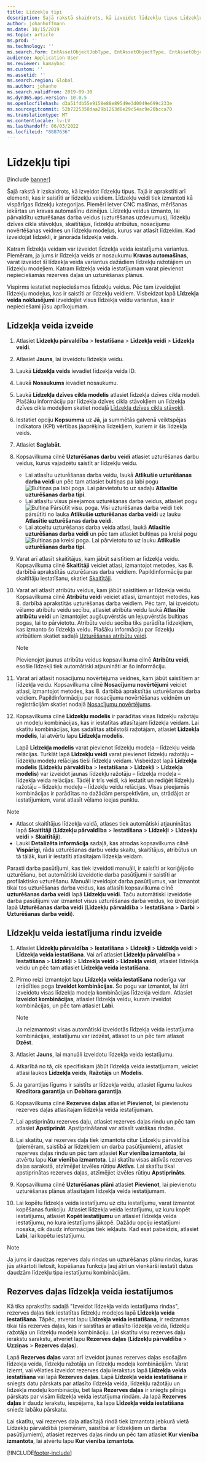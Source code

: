 ```yaml
---
title: Līdzekļu tipi
description: Šajā rakstā skaidrots, kā izveidot līdzekļu tipus Līdzekļu pārvaldībā. Tajā ir aprakstīti arī elementi, kas ir saistīti ar līdzekļu veidiem.
author: johanhoffmann
ms.date: 10/15/2019
ms.topic: article
ms.prod: ''
ms.technology: ''
ms.search.form: EntAssetObjectJobType, EntAssetObjectType, EntAssetObjectTypeDefaultSparePart, EntAssetObjectTypeDefaultSparePartApprove, EntAssetObjectTypeDefaultCreateCombinations, EntAssetObjectTypeDefault, EntAssetObjectTypeDefaultCopy
audience: Application User
ms.reviewer: kamaybac
ms.custom: ''
ms.assetid: ''
ms.search.region: Global
ms.author: johanho
ms.search.validFrom: 2019-09-30
ms.dyn365.ops.version: 10.0.5
ms.openlocfilehash: d3a51fdb55e9158e88e89549e3d0049e699c233e
ms.sourcegitcommit: 52b7225350daa29b1263d8e29c54ac9e20bcca70
ms.translationtype: MT
ms.contentlocale: lv-LV
ms.lasthandoff: 06/03/2022
ms.locfileid: "8887636"
---
```

# <a name="asset-types"></a>Līdzekļu tipi

[!include [banner](../../includes/banner.md)]



Šajā rakstā ir izskaidrots, kā izveidot līdzekļu tipus. Tajā ir aprakstīti arī elementi, kas ir saistīti ar līdzekļu veidiem. Līdzekļu veidi tiek izmantoti kā vispārīgas līdzekļu kategorijas. Piemēri ietver CNC mašīnas, mērīšanas iekārtas un kravas automašīnu dzinējus. Līdzekļu veidus izmanto, lai pārvaldītu uzturēšanas darba veidus (uzturēšanas uzdevumus), līdzekļu dzīves cikla stāvokļus, skaitītājus, līdzekļu atribūtus, nosacījumu novērtēšanas veidnes un līdzekļu modeļus, kurus var atlasīt līdzeklim. Kad izveidojat līdzekli, ir jānorāda līdzekļa veids.

Katram līdzekļa veidam var izveidot līdzekļa veida iestatījuma variantus. Piemēram, ja jums ir līdzekļa veids ar nosaukumu **Kravas automašīnas**, varat izveidot šī līdzekļa veida variantus dažādiem līdzekļu ražotājiem un līdzekļu modeļiem. Katram līdzekļa veida iestatījumam varat pievienot nepieciešamās rezerves daļas un uzturēšanas plānus.

Vispirms iestatiet nepieciešamos līdzekļu veidus. Pēc tam izveidojiet līdzekļu modeļus, kas ir saistīti ar līdzekļu veidiem. Visbeidzot lapā **Līdzekļa veida noklusējumi** izveidojiet visus līdzekļa veidu variantus, kas ir nepieciešami jūsu aprīkojumam.

## <a name="create-an-asset-type"></a>Līdzekļa veida izveide

1. Atlasiet **Līdzekļu pārvaldība** > **Iestatīšana** > **Līdzekļa veidi** > **Līdzekļa veidi**.
2. Atlasiet **Jauns**, lai izveidotu līdzekļa veidu.
3. Laukā **Līdzekļa veids** ievadiet līdzekļa veida ID.
4. Laukā **Nosaukums** ievadiet nosaukumu.
5. Laukā **Līdzekļa dzīves cikla modelis** atlasiet līdzekļa dzīves cikla modeli. Plašāku informāciju par līdzekļa dzīves cikla stāvokļiem un līdzekļa dzīves cikla modeļiem skatiet nodaļā [Līdzekļa dzīves cikla stāvokļi](object-stages.md).
6. Iestatiet opciju **Kopsumma** uz **Jā**, ja summētās galvenā veiktspējas indikatora (KPI) vērtības jāaprēķina līdzekļiem, kuriem ir šis līdzekļa veids.
7. Atlasiet **Saglabāt**.
8. Kopsavilkuma cilnē **Uzturēšanas darbu veidi** atlasiet uzturēšanas darbu veidus, kurus vajadzētu saistīt ar līdzekļu veidu.

    - Lai atlasītu uzturēšanas darba veidu, laukā **Atlikušie uzturēšanas darba veidi** un pēc tam atlasiet bultiņas pa labi pogu ![Bultiņas pa labi poga.](media/29-setup-for-objects.png) Lai pārvietotu to uz sadaļu **Atlasītie uzturēšanas darba tipi**.
    - Lai atlasītu visus pieejamos uzturēšanas darba veidus, atlasiet pogu ![Bultiņa Pārsūtīt visu.](media/30-setup-for-objects.png) poga. Visi uzturēšanas darba veidi tiek pārsūtīti no lauka **Atlikušie uzturēšanas darba veidi** uz lauku **Atlasītie uzturēšanas darba veidi**.
    - Lai atceltu uzturēšanas darba veida atlasi, laukā **Atlasītie uzturēšanas darba veidi** un pēc tam atlasiet bultiņas pa kreisi pogu ![Bultiņas pa kreisi poga.](media/31-setup-for-objects.png) Lai pārvietotu to uz lauku **Atlikušie uzturēšanas darba tipi**.

9. Varat arī atlasīt skaitītājus, kam jābūt saistītiem ar līdzekļa veidu. Kopsavilkuma cilnē **Skaitītāji** veiciet atlasi, izmantojot metodes, kas 8. darbībā aprakstītās uzturēšanas darba veidiem. Papildinformāciju par skaitītāju iestatīšanu, skatiet [Skaitītāji](counters.md).
10. Varat arī atlasīt atribūtu veidus, kam jābūt saistītiem ar līdzekļa veidu. Kopsavilkuma cilnē **Atribūtu veidi** veiciet atlasi, izmantojot metodes, kas 8. darbībā aprakstītās uzturēšanas darba veidiem. Pēc tam, lai izveidotu vēlamo atribūtu veidu secību, atlasiet atribūta veidu laukā **Atlasītie atribūtu veidi** un izmantojiet augšupvērstās un lejupvērstās bultiņas pogas, lai to pārvietotu. Atribūtu veidu secība tiks parādīta līdzekļiem, kas izmanto šo līdzekļa veidu. Plašāku informāciju par līdzekļu atribūtiem skatiet sadaļā [Uzturēšanas atribūtu veidi](../setup-for-functional-locations/specification-types.md).

    > [!NOTE]
    > Pievienojot jaunus atribūtu veidus kopsavilkuma cilnē **Atribūtu veidi**, esošie līdzekļi tiek automātiski atjaunināti ar šo informāciju.

11. Varat arī atlasīt nosacījumu novērtējuma veidnes, kam jābūt saistītiem ar līdzekļa veidu. Kopsavilkuma cilnē **Nosacījumu novērtējumi** veiciet atlasi, izmantojot metodes, kas 8. darbībā aprakstītās uzturēšanas darba veidiem. Papildinformāciju par nosacījumu novērtēšanas veidnēm un reģistrācijām skatiet nodaļā [Nosacījumu novērtējums](../setup-for-objects/condition-assessment.md).
12. Kopsavilkuma cilnē **Līdzekļu modelis** ir parādītas visas līdzekļu ražotāju un modeļu kombinācijas, kas ir iestatītas atlasītajam līdzekļa veidam. Lai skatītu kombinācijas, kas sadalītas atbilstoši ražotājam, atlasiet **Līdzekļa modelis**, lai atvērtu lapu **Līdzekļa modelis**.

    Lapā **Līdzekļa modelis** varat pievienot līdzekļu modeļa – līdzekļu veida relācijas. Turklāt lapā **Līdzekļu veidi** varat pievienot līdzekļu ražotāju – līdzekļu modeļu relācijas tieši līdzekļa veidam. Visbeidzot lapā **Līdzekļa modelis** (**Līdzekļu pārvaldība** \> **Iestatīšana** \> **Līdzekļi** \> **Līdzekļa modelis**) var izveidot jaunas līdzekļu ražotāju – līdzekļa modeļa – līdzekļa veida relācijas. Tādēļ ir trīs veidi, kā iestatīt un rediģēt līdzekļu ražotāju – līdzekļu modeļu – līdzekļu veidu relācijas. Visas pieejamās kombinācijas ir parādītas no dažādām perspektīvām, un, strādājot ar iestatījumiem, varat atlasīt vēlamo ieejas punktu.

> [!NOTE]
> - Atlasot skaitītājus līdzekļa vaidā, atlases tiek automātiski atjauninātas lapā **Skaitītāji** (**Līdzekļu pārvaldība** > **Iestatīšana** > **Līdzekļi** > **Līdzekļu veidi** > **Skaitītāji**).
> - Lauki **Detalizēta informācija** sadaļā, kas atrodas kopsavilkuma cilnē **Vispārīgi**, rāda uzturēšanas darbu veidu skaitu, skaitītājus, atribūtus un tā tālāk, kuri ir iestatīti atlasītajam līdzekļa veidam.

Parasti darba pasūtījumi, kas tiek izveidoti manuāli, ir saistīti ar koriģējošo uzturēšanu, bet automātiski izveidotie darba pasūtījumi ir saistīti ar profilaktisko uzturēšanu. Manuāli izveidojot darba pasūtījumus, var izmantot tikai tos uzturēšanas darba veidus, kas atlasīti kopsavilkuma cilnē **uzturēšanas darba veidi** lapā **Līdzekļu veidi**. Taču automātiski izveidotie darba pasūtījumi var izmantot visus uzturēšanas darba veidus, ko izveidojat lapā **Uzturēšanas darba veidi** (**Līdzekļu pārvaldība** \> **Iestatīšana** \> **Darbi** \> **Uzturēšanas darba veidi**).

## <a name="create-asset-type-setup-lines"></a>Līdzekļu veida iestatījuma rindu izveide

1. Atlasiet **Līdzekļu pārvaldība** \> **Iestatīšana** \> **Līdzekļi** \> **Līdzekļa veidi** \> **Līdzekļa veida iestatīšana**. Vai arī atlasiet **Līdzekļu pārvaldība** \> **Iestatīšana** \> **Līdzekļi** \> **Līdzekļa veidi** \> **Līdzekļa veidi**, atlasiet līdzekļa veidu un pēc tam atlasiet **Līdzekļa veida iestatīšana**.
2. Pirmo reizi izmantojot lapu **Līdzekļa veida iestatīšana** noderīga var izrādīties poga **Izveidot kombinācijas**. Šo pogu var izmantot, lai ātri izveidotu visas līdzekļa modeļa kombinācijas līdzekļa veidam. Atlasiet **Izveidot kombinācijas**, atlasiet līdzekļa veidu, kuram izveidot kombinācijas, un pēc tam atlasiet **Labi**.

    > [!NOTE]
    > Ja neizmantosit visas automātiski izveidotās līdzekļa veida iestatījuma kombinācijas, iestatījumu var izdzēst, atlasot to un pēc tam atlasot **Dzēst**.

3. Atlasiet **Jauns**, lai manuāli izveidotu līdzekļa veida iestatījumu.
4. Atkarībā no tā, cik specifiskam jābūt līdzekļa veida iestatījumam, veiciet atlasi laukos **Līdzekļa veids**, **Ražotājs** un **Modelis**.
5. Ja garantijas līgums ir saistīts ar līdzekļa veidu, atlasiet līgumu laukos **Kreditora garantija** un **Debitora garantija**. 
6. Kopsavilkuma cilnē **Rezerves daļas** atlasiet **Pievienot**, lai pievienotu rezerves daļas atlasītajam līdzekļa veida iestatījumam.
7. Lai apstiprinātu rezerves daļu, atlasiet rezerves daļas rindu un pēc tam atlasiet **Apstiprināt**. Apstiprināšanai var atlasīt vairākas rindas.
8. Lai skatītu, vai rezerves daļa tiek izmantota citur Līdzekļu pārvaldībā (piemēram, saistībā ar līdzekļiem un darba pasūtījumiem), atlasiet rezerves daļas rindu un pēc tam atlasiet **Kur vienība izmantota**, lai atvērtu lapu **Kur vienība izmantota**. Lai skatītu visas aktīvās rezerves daļas sarakstā, atzīmējiet izvēles rūtiņu **Aktīvs**. Lai skatītu tikai apstiprinātas rezerves daļas, atzīmējiet izvēles rūtiņu **Apstiprināts**.
9. Kopsavilkuma cilnē **Uzturēšanas plāni** atlasiet **Pievienot**, lai pievienotu uzturēšanas plānus atlasītajam līdzekļa veida iestatījumam.
10. Lai kopētu līdzekļa veida iestatījumu uz citu iestatījumu, varat izmantot kopēšanas funkciju. Atlasiet līdzekļa veida iestatījumu, uz kuru kopēt iestatījumu, atlasiet **Kopēt iestatījumu** un atlasiet līdzekļa veida iestatījumu, no kura iestatījums jākopē. Dažādu opciju iestatījumi nosaka, cik daudz informācijas tiek iekļauts. Kad esat pabeidzis, atlasiet **Labi**, lai kopētu iestatījumu.

> [!NOTE]
> Ja jums ir daudzas rezerves daļu rindas un uzturēšanas plānu rindas, kuras jūs atkārtoti lietosit, kopēšanas funkcija ļauj ātri un vienkārši iestatīt datus daudzām līdzekļu tipa iestatījumu kombinācijām.

## <a name="spare-parts-on-the-asset-type-setup"></a>Rezerves daļas līdzekļa veida iestatījumos

Kā tika aprakstīts sadaļā "Izveidot līdzekļa veida iestatījuma rindas", rezerves daļas tiek iestatītas līdzekļu modeļos lapā **Līdzekļa veida iestatīšana**. Tāpēc, atverot lapu **Līdzekļa veida iestatīšana**, ir redzamas tikai tās rezerves daļas, kas ir saistītas ar atlasīto līdzekļa veida, līdzekļu ražotāja un līdzekļu modeļa kombināciju. Lai skatītu visu rezerves daļu ierakstu sarakstu, atveriet lapu **Rezerves daļas** (**Līdzekļu pārvaldība** \> **Uzziņas** \> **Rezerves daļas**).

Lapā **Rezerves daļas** varat arī izveidot jaunas rezerves daļas esošajām līdzekļa veida, līdzekļu ražotāja un līdzekļu modeļa kombinācijām. Varat izlemt, vai vēlaties izveidot rezerves daļu ierakstus lapā **Līdzekļa veida iestatīšana** vai lapā **Rezerves daļas**. Lapā **Līdzekļa veida iestatīšana** ir sniegts datu pārskats par atlasīto līdzekļa veida, līdzekļu ražotāju un līdzekļa modeļu kombināciju, bet lapā **Rezerves daļas** ir sniegts pilnīgs pārskats par visām līdzekļa veida iestatījuma rindām. Ja lapā **Rezerves daļas** ir daudz ierakstu, iespējams, ka lapa **Līdzekļa veida iestatīšana** sniedz labāku pārskatu.

Lai skatītu, vai rezerves daļa atlasītajā rindā tiek izmantota jebkurā vietā Līdzekļu pārvaldībā (piemēram, saistībā ar līdzekļiem un darba pasūtījumiem), atlasiet rezerves daļas rindu un pēc tam atlasiet **Kur vienība izmantota**, lai atvērtu lapu **Kur vienība izmantota**. 



[!INCLUDE[footer-include](../../../includes/footer-banner.md)]